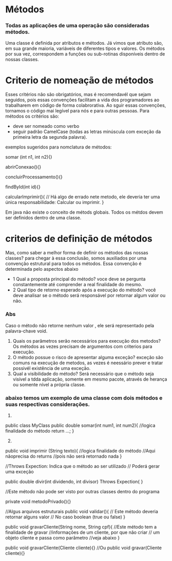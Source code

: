 # Métodos
### Todas as aplicações de uma operação são consideradas métodos.
Uma classe é definida por atributos e métodos. Já vimos que atributo são, em sua grande maioria, variáveis
de diferentes tipos e valores.
Os métodos por sua vez, correspondem  a funções ou sub-rotinas disponíveis dentro de nossas classes.

# Criterio de nomeação de métodos
Esses critérios não são obrigatórios, mas é recomendavél que sejam seguidos, pois essas convenções
facilitam a vida dos programadores ao trabalharem em código de forma colabrorativa.
Ao sguir essas convenções, tornamos o código mai legível  para nós e para outras pessoas.
Para métodos os critérios são:
- deve ser nomeado como verbo
- seguir padrão CamelCase (todas as letras minúscula com exceção da primeira letra da segunda palavra).

exemplos sugeridos para nomclatura de métodos:

somar (int n1, int n2){}


abrirConexao(){}


concluirProcessamento(){}


findById(int id){}

calcularImprimir(){ // Há algo de errado nete metodo, ele deveria ter uma única responsabilidade: Calcular ou imprimir.
}

Em java não existe o conceito de métods globais. Todos os métdos devem ser definidos dentro de uma classe.
# criterios de definição de métodos
Mas, como saber a melhor forma de definir os métodos das nossas classes? para chegar à essa conclusão, somos auxiliados por
uma convenção estrutural para todos os métodos. Essa convenção é determinada pelo aspectos abaixo

- 1 Qual a proposta principal do método? voce deve se pergunta constantemente até comprender  a real finalidade do mesmo.
- 2 Qual tipo de retorno esperado após a execução do método? você deve analisar se o método será responsável por retornar
algum valor ou não.
### Abs
Caso o método não retorne nenhum valor , ele será representado pela palavra-chave void.

1. Quais os parâmetros serão necessários para execução dos metodos? Os métodos as vezes precisam de argumentos com criterios para execução.
2. O método possue o risco de apresentar alguma exceção? exceção são comuns na execução de metodos, as vezes é neessário prever e tratar 
possivél existência de uma exceção.
3. Qual a visibilidade do método? Será necessário que o método seja visível a tdda aplicação, somente em mesmo pacote, através de herança
ou somente nível a própria classe.

### abaixo temos um exemplo de uma classe com dois métodos e suas respectivas considerações.
1. 
public class MyClass
public double somar(int num1, int num2){
    //logica finalidade do método
    return ...;
    }

2.
public void imprimir (String texto){
    //logica finalidade do método
    //Aqui nãoprecisa do returns
    //pois não será retornado nada
}

//Throws Expection: Indica que o método ao ser utilizado
// Poderá gerar uma exceção

public double divir(int dividendo, int divisor) Throws Expection{
}

//Este método não pode ser visto por outras classes dentro do programa

private void metodoPrivado(){}

//Algus arquivos estruturais
public void validar(){
    // Este método deveria retornar alguns valor
    // No caso boolean (true ou false)
}

public void gravarCliente(String nome, String cpf){
    //Este método tem a finalidade de gravar
    //informações de um cliente, por que não criar
    // um objeto cliente e passa como parâmetro
    //veja abaixo
}

public void gravarCliente(Cliente cliente){}
//Ou
public void gravar(Cliente cliente){}